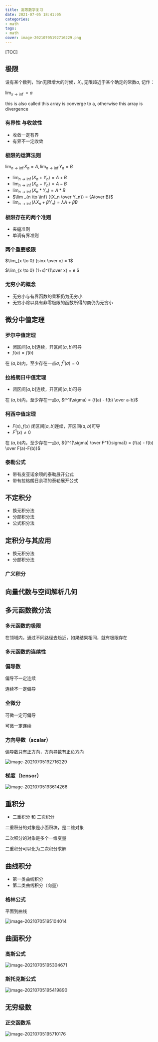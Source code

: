 ```yaml
---
title: 高等数学复习
date: 2021-07-05 18:41:05
categories:
- math
tags:
- math
cover: image-20210705192716229.png
---
```


[TOC]

## 极限

设有某个数列，当n无限增大的时候，$X_n$ 无限趋近于某个确定的常数$a$, 记作：

$\lim_{x\to \inf} = a$

this is also called this array is converge to a, otherwise this array is divergence

### 有界性 与收敛性

* 收敛一定有界
* 有界不一定收敛

### 极限的运算法则

$\lim_{n \to \inf} X_n = A, \lim_{n \to \inf} Y_n = B$

* $\lim _{n \to \inf} (X_n + Y_n) = A+ B$
* $\lim _{n \to \inf} (X_n - Y_n) = A - B$
* $\lim _{n \to \inf} (X_n * Y_n) = A* B$
* $\lim _{n \to \inf} ({X_n \over Y_n}) = {A\over B}$
* $\lim _{n \to \inf} (\lambda X_n + \beta Y_n) = \lambda A+ \beta B$

### 极限存在的两个准则

* 夹逼准则
* 单调有界准则

### 两个重要极限

$\lim_{x \to 0} {sinx \over x} = 1$

$\lim_{x \to 0} (1+x)^{1\over x} = e $

### 无穷小的概念

* 无穷小与有界函数的乘积仍为无穷小
* 无穷小除以具有非零极限的函数所得的商仍为无穷小

## 微分中值定理

### 罗尔中值定理

* 闭区间$[a,b]$连续，开区间$(a,b)$可导
* $f(a) = f(b)$

在 $(a,b)$内，至少存在一点$\sigma$, $f^1(\sigma) = 0$

### 拉格朗日中值定理

* 闭区间$[a,b]$连续，开区间$(a,b)$可导

在 $(a,b)$内，至少存在一点$\sigma$,  $f^1(\sigma) = {f(a) - f(b) \over a-b}$

### 柯西中值定理

* $F(x), f(x)$ 闭区间$[a,b]$连续，开区间$(a,b)$可导
* $F^1(x) \neq 0$

在 $(a,b)$内，至少存在一点$\sigma$,  ${f^1(\sigma) \over F^1(\sigma)} = {f(a) - f(b) \over F(a)-F(b)}$

### 泰勒公式

* 带有皮亚诺余项的泰勒展开公式
* 带有拉格朗日余项的泰勒展开公式

## 不定积分

* 换元积分法
* 分部积分法
* 公式积分法

## 定积分与其应用

* 换元积分法
* 分部积分法

### 广义积分

## 向量代数与空间解析几何

## 多元函数微分法

### 多元函数的极限

在领域内，通过不同路径去趋近，如果结果相同，就有极限存在

### 多元函数的连续性

### 偏导数

偏导不一定连续

连续不一定偏导

### 全微分

可微一定可偏导

可微一定连续

### 方向导数（scalar）

偏导数只有正方向，方向导数有正负方向

![image-20210705192716229](高等数学复习/image-20210705192716229.png)

### 梯度（tensor）

![image-20210705193614266](高等数学复习/image-20210705193614266.png)

## 重积分

* 二重积分 和 二次积分

二重积分的对象是小面积块，是二维对象

二次积分的对象是多个一维变量

二重积分可以化为二次积分求解

## 曲线积分

* 第一类曲线积分
* 第二类曲线积分（向量）

### 格林公式

平面到曲线

![image-20210705195104014](高等数学复习/image-20210705195104014.png)

## 曲面积分

### 高斯公式

![image-20210705195304671](高等数学复习/image-20210705195304671.png)

### 斯托克斯公式

![image-20210705195419890](高等数学复习/image-20210705195419890.png)

## 无穷级数

### 正交函数系

![image-20210705195710176](高等数学复习/image-20210705195710176.png)

